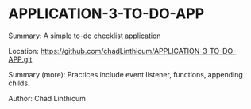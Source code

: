 # APPLICATION-3-TO-DO-APP

Summary: A simple to-do checklist application

Location: https://github.com/chadLinthicum/APPLICATION-3-TO-DO-APP.git

Summary (more): Practices include event listener, functions, appending childs.

Author: Chad Linthicum